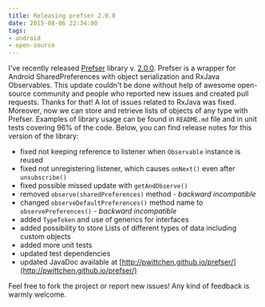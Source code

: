 ```yaml
---
title: Releasing prefser 2.0.0
date: 2015-08-06 22:34:00
tags:
- android
- open-source
---
```


I've recently released [Prefser](https://github.com/pwittchen/prefser) library v. [2.0.0](https://github.com/pwittchen/prefser/releases/tag/v2.0.0). Prefser is a wrapper for Android SharedPreferences with object serialization and RxJava Observables. This update couldn't be done without help of awesome open-source community and people who reported new issues and created pull requests. Thanks for that! A lot of issues related to RxJava was fixed. Moreover, now we can store and retrieve lists of objects of any type with Prefser. Examples of library usage can be found in `README.md` file and in unit tests covering 96% of the code. Below, you can find release notes for this version of the library:

*   fixed not keeping reference to listener when `Observable` instance is reused
*   fixed not unregistering listener, which causes `onNext()` even after `unsubscribe()`
*   fixed possible missed update with `getAndObserve()`
*   removed `observe(sharedPreferences)` method - _backward incompatible_
*   changed `observeDefaultPreferences()` method name to `observePreferences()` \- _backward incompatible_
*   added `TypeToken` and use of generics for interfaces
*   added possibility to store Lists of different types of data including custom objects
*   added more unit tests
*   updated test dependencies
*   updated JavaDoc available at [http://pwittchen.github.io/prefser/](http://pwittchen.github.io/prefser/)

Feel free to fork the project or report new issues! Any kind of feedback is warmly welcome.
